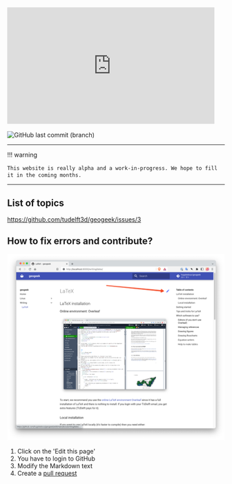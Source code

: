 
# 


<iframe src="https://giphy.com/embed/l0HlHFRbmaZtBRhXG" width="480" height="270" frameBorder="0" class="giphy-embed" allowFullScreen></iframe>


![GitHub last commit (branch)](https://img.shields.io/github/last-commit/hugoledoux/geogeek/main?label=last%20update&style=for-the-badge) 

- - -

!!! warning

    This website is really alpha and a work-in-progress. We hope to fill it in the coming months.

- - -

## List of topics

<https://github.com/tudelft3d/geogeek/issues/3>


## How to fix errors and contribute?

![](./img/editpage.png)

1. Click on the 'Edit this page' 
2. You have to login to GitHub
3. Modify the Markdown text
4. Create a [pull request](https://docs.github.com/en/pull-requests/collaborating-with-pull-requests/proposing-changes-to-your-work-with-pull-requests/creating-a-pull-request)

